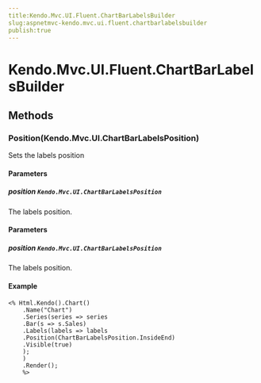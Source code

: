 ```yaml
---
title:Kendo.Mvc.UI.Fluent.ChartBarLabelsBuilder
slug:aspnetmvc-kendo.mvc.ui.fluent.chartbarlabelsbuilder
publish:true
---
```


# Kendo.Mvc.UI.Fluent.ChartBarLabelsBuilder

## Methods

### Position(Kendo.Mvc.UI.ChartBarLabelsPosition)
Sets the labels position

#### Parameters

##### position `Kendo.Mvc.UI.ChartBarLabelsPosition`
The labels position.

#### Parameters

##### position `Kendo.Mvc.UI.ChartBarLabelsPosition`
The labels position.

#### Example
    <% Html.Kendo().Chart()
        .Name("Chart")
        .Series(series => series
        .Bar(s => s.Sales)
        .Labels(labels => labels
        .Position(ChartBarLabelsPosition.InsideEnd)
        .Visible(true)
        );
        )
        .Render();
        %>